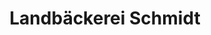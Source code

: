 ---
title: "Landbäckerei Schmidt"
url: /dresden/landbaeckerei-schmidt-wiener-strasse/
shop: Bäckerei
---
